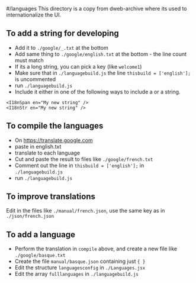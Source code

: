 #/languages
This directory is a copy from dweb-archive where its used to 
internationalize the UI.

## To add a string for developing

* Add it to `./google/_.txt` at the bottom
* Add same thing to `./google/english.txt` at the bottom - the line count must match
* If its a long string, you can pick a key (like `welcome1`)
* Make sure that in `./languagebuild.js` 
  the line `thisbuild = ['english'];` is uncommented
* run `./languagebuild.js`
* Include it either in one of the following ways 
  to include a <span> or a string.
```
<I18nSpan en="My new string" />
<I18nStr en="My new string" />
```

## To compile the languages

* On https://translate.google.com
* paste in english.txt
* translate to each language
* Cut and paste the result to files like `./google/french.txt`
* Comment out the line in `thisbuild = ['english'];` in `./languagebuild.js`
* run `./languagebuild.js`

## To improve translations

Edit in the files like `./manual/french.json`, 
use the same key as in `./json/french.json`

## To add a language

* Perform the translation in `compile` above, and create a new file like `./google/basque.txt`
* Create the file `manual/basque.json` containing just `{ }`
* Edit the structure `languagesconfig` in `./Languages.jsx`
* Edit the array `fulllanguages` in `./languagebuild.js`
